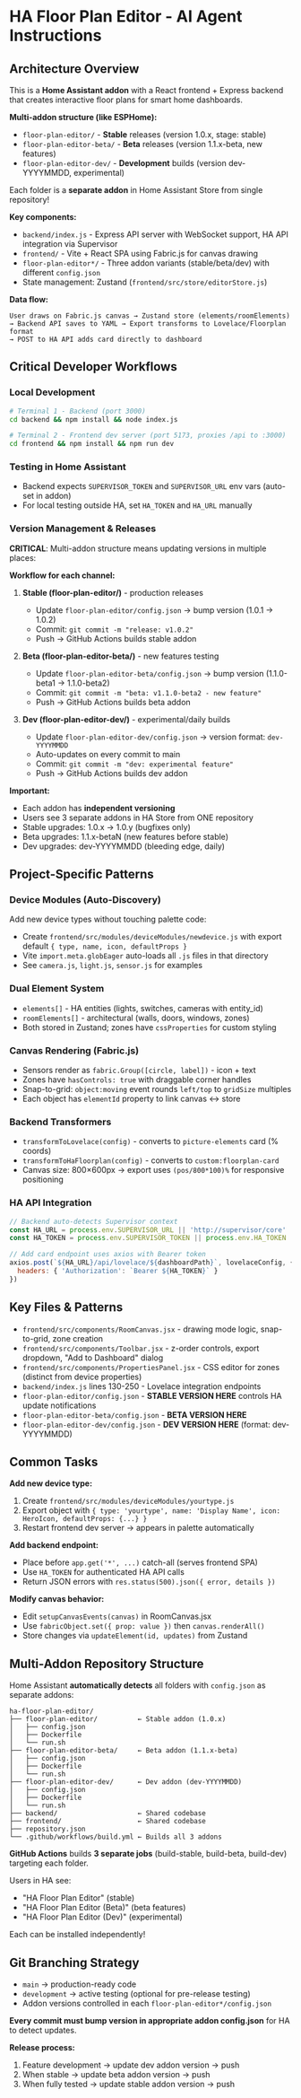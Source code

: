 # HA Floor Plan Editor - AI Agent Instructions

## Architecture Overview

This is a **Home Assistant addon** with a React frontend + Express backend that creates interactive floor plans for smart home dashboards.

**Multi-addon structure (like ESPHome):**
- `floor-plan-editor/` - **Stable** releases (version 1.0.x, stage: stable)
- `floor-plan-editor-beta/` - **Beta** releases (version 1.1.x-beta, new features)
- `floor-plan-editor-dev/` - **Development** builds (version dev-YYYYMMDD, experimental)

Each folder is a **separate addon** in Home Assistant Store from single repository!

**Key components:**
- `backend/index.js` - Express API server with WebSocket support, HA API integration via Supervisor
- `frontend/` - Vite + React SPA using Fabric.js for canvas drawing
- `floor-plan-editor*/` - Three addon variants (stable/beta/dev) with different `config.json`
- State management: Zustand (`frontend/src/store/editorStore.js`)

**Data flow:**
```
User draws on Fabric.js canvas → Zustand store (elements/roomElements) 
→ Backend API saves to YAML → Export transforms to Lovelace/Floorplan format
→ POST to HA API adds card directly to dashboard
```

## Critical Developer Workflows

### Local Development
```bash
# Terminal 1 - Backend (port 3000)
cd backend && npm install && node index.js

# Terminal 2 - Frontend dev server (port 5173, proxies /api to :3000)
cd frontend && npm install && npm run dev
```

### Testing in Home Assistant
- Backend expects `SUPERVISOR_TOKEN` and `SUPERVISOR_URL` env vars (auto-set in addon)
- For local testing outside HA, set `HA_TOKEN` and `HA_URL` manually

### Version Management & Releases
**CRITICAL**: Multi-addon structure means updating versions in multiple places:

**Workflow for each channel:**

1. **Stable (floor-plan-editor/)** - production releases
   - Update `floor-plan-editor/config.json` → bump version (1.0.1 → 1.0.2)
   - Commit: `git commit -m "release: v1.0.2"`
   - Push → GitHub Actions builds stable addon
   
2. **Beta (floor-plan-editor-beta/)** - new features testing
   - Update `floor-plan-editor-beta/config.json` → bump version (1.1.0-beta1 → 1.1.0-beta2)
   - Commit: `git commit -m "beta: v1.1.0-beta2 - new feature"`
   - Push → GitHub Actions builds beta addon
   
3. **Dev (floor-plan-editor-dev/)** - experimental/daily builds
   - Update `floor-plan-editor-dev/config.json` → version format: `dev-YYYYMMDD`
   - Auto-updates on every commit to main
   - Commit: `git commit -m "dev: experimental feature"`
   - Push → GitHub Actions builds dev addon

**Important:**
- Each addon has **independent versioning**
- Users see 3 separate addons in HA Store from ONE repository
- Stable upgrades: 1.0.x → 1.0.y (bugfixes only)
- Beta upgrades: 1.1.x-betaN (new features before stable)
- Dev upgrades: dev-YYYYMMDD (bleeding edge, daily)

## Project-Specific Patterns

### Device Modules (Auto-Discovery)
Add new device types without touching palette code:
- Create `frontend/src/modules/deviceModules/newdevice.js` with export default `{ type, name, icon, defaultProps }`
- Vite `import.meta.globEager` auto-loads all `.js` files in that directory
- See `camera.js`, `light.js`, `sensor.js` for examples

### Dual Element System
- `elements[]` - HA entities (lights, switches, cameras with entity_id)
- `roomElements[]` - architectural (walls, doors, windows, zones)
- Both stored in Zustand; zones have `cssProperties` for custom styling

### Canvas Rendering (Fabric.js)
- Sensors render as `fabric.Group([circle, label])` - icon + text
- Zones have `hasControls: true` with draggable corner handles
- Snap-to-grid: `object:moving` event rounds `left/top` to `gridSize` multiples
- Each object has `elementId` property to link canvas ↔ store

### Backend Transformers
- `transformToLovelace(config)` - converts to `picture-elements` card (% coords)
- `transformToHaFloorplan(config)` - converts to `custom:floorplan-card`
- Canvas size: 800×600px → export uses `(pos/800*100)%` for responsive positioning

### HA API Integration
```javascript
// Backend auto-detects Supervisor context
const HA_URL = process.env.SUPERVISOR_URL || 'http://supervisor/core'
const HA_TOKEN = process.env.SUPERVISOR_TOKEN || process.env.HA_TOKEN

// Add card endpoint uses axios with Bearer token
axios.post(`${HA_URL}/api/lovelace/${dashboardPath}`, lovelaceConfig, {
  headers: { 'Authorization': `Bearer ${HA_TOKEN}` }
})
```

## Key Files & Patterns

- `frontend/src/components/RoomCanvas.jsx` - drawing mode logic, snap-to-grid, zone creation
- `frontend/src/components/Toolbar.jsx` - z-order controls, export dropdown, "Add to Dashboard" dialog
- `frontend/src/components/PropertiesPanel.jsx` - CSS editor for zones (distinct from device properties)
- `backend/index.js` lines 130-250 - Lovelace integration endpoints
- `floor-plan-editor/config.json` - **STABLE VERSION HERE** controls HA update notifications
- `floor-plan-editor-beta/config.json` - **BETA VERSION HERE** 
- `floor-plan-editor-dev/config.json` - **DEV VERSION HERE** (format: dev-YYYYMMDD)

## Common Tasks

**Add new device type:**
1. Create `frontend/src/modules/deviceModules/yourtype.js`
2. Export object with `{ type: 'yourtype', name: 'Display Name', icon: HeroIcon, defaultProps: {...} }`
3. Restart frontend dev server → appears in palette automatically

**Add backend endpoint:**
- Place before `app.get('*', ...)` catch-all (serves frontend SPA)
- Use `HA_TOKEN` for authenticated HA API calls
- Return JSON errors with `res.status(500).json({ error, details })`

**Modify canvas behavior:**
- Edit `setupCanvasEvents(canvas)` in RoomCanvas.jsx
- Use `fabricObject.set({ prop: value })` then `canvas.renderAll()`
- Store changes via `updateElement(id, updates)` from Zustand

## Multi-Addon Repository Structure

Home Assistant **automatically detects** all folders with `config.json` as separate addons:

```
ha-floor-plan-editor/
├── floor-plan-editor/          ← Stable addon (1.0.x)
│   ├── config.json
│   ├── Dockerfile
│   └── run.sh
├── floor-plan-editor-beta/     ← Beta addon (1.1.x-beta)
│   ├── config.json
│   ├── Dockerfile
│   └── run.sh
├── floor-plan-editor-dev/      ← Dev addon (dev-YYYYMMDD)
│   ├── config.json
│   ├── Dockerfile
│   └── run.sh
├── backend/                    ← Shared codebase
├── frontend/                   ← Shared codebase
├── repository.json
└── .github/workflows/build.yml ← Builds all 3 addons
```

**GitHub Actions** builds **3 separate jobs** (build-stable, build-beta, build-dev) targeting each folder.

Users in HA see:
- "HA Floor Plan Editor" (stable)
- "HA Floor Plan Editor (Beta)" (beta features)
- "HA Floor Plan Editor (Dev)" (experimental)

Each can be installed independently!

## Git Branching Strategy

- `main` → production-ready code
- `development` → active testing (optional for pre-release testing)
- Addon versions controlled in each `floor-plan-editor*/config.json`

**Every commit must bump version in appropriate addon config.json** for HA to detect updates.

**Release process:**
1. Feature development → update dev addon version → push
2. When stable → update beta addon version → push
3. When fully tested → update stable addon version → push
